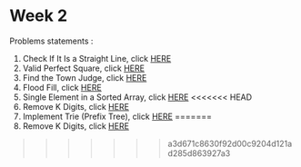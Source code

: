 # Week 2
Problems statements :

1. Check If It Is a Straight Line, click [HERE](https://leetcode.com/explore/challenge/card/may-leetcoding-challenge/535/week-2-may-8th-may-14th/3323/)
2. Valid Perfect Square, click [HERE](https://leetcode.com/explore/challenge/card/may-leetcoding-challenge/535/week-2-may-8th-may-14th/3324/)
3. Find the Town Judge, click [HERE](https://leetcode.com/explore/challenge/card/may-leetcoding-challenge/535/week-2-may-8th-may-14th/3325/)
4. Flood Fill, click [HERE](https://leetcode.com/explore/challenge/card/may-leetcoding-challenge/535/week-2-may-8th-may-14th/3326/)
5. Single Element in a Sorted Array, click [HERE](https://leetcode.com/explore/challenge/card/may-leetcoding-challenge/535/week-2-may-8th-may-14th/3327/)
<<<<<<< HEAD
6. Remove K Digits, click [HERE](https://leetcode.com/explore/challenge/card/may-leetcoding-challenge/535/week-2-may-8th-may-14th/3327/)
7. Implement Trie (Prefix Tree), click [HERE](https://leetcode.com/explore/challenge/card/may-leetcoding-challenge/535/week-2-may-8th-may-14th/3328/)
=======
6. Remove K Digits, click [HERE](https://leetcode.com/explore/challenge/card/may-leetcoding-challenge/535/week-2-may-8th-may-14th/3328/)
>>>>>>> a3d671c8630f92d00c9204d121ad285d863927a3

